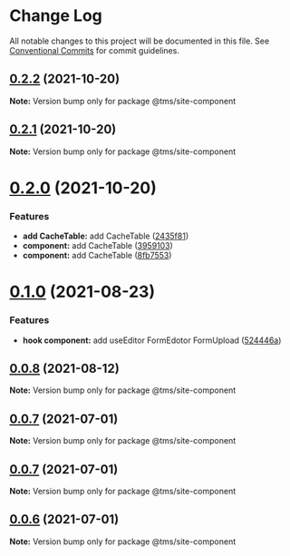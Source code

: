 # Change Log

All notable changes to this project will be documented in this file.
See [Conventional Commits](https://conventionalcommits.org) for commit guidelines.

## [0.2.2](https://git.taimei.com/hospital/site-front-repo/compare/@tms/site-component@0.2.1...@tms/site-component@0.2.2) (2021-10-20)

**Note:** Version bump only for package @tms/site-component





## [0.2.1](https://git.taimei.com/hospital/site-front-repo/compare/@tms/site-component@0.2.0...@tms/site-component@0.2.1) (2021-10-20)

**Note:** Version bump only for package @tms/site-component





# [0.2.0](https://git.taimei.com/hospital/site-front-repo/compare/@tms/site-component@0.1.0...@tms/site-component@0.2.0) (2021-10-20)


### Features

* **add CacheTable:** add CacheTable ([2435f81](https://git.taimei.com/hospital/site-front-repo/commits/2435f81ef987d76f2542265129ec5a1012542862))
* **component:** add CacheTable ([3959103](https://git.taimei.com/hospital/site-front-repo/commits/3959103b78c471f3582150a5e0e0344aa2053930))
* **component:** add CacheTable ([8fb7553](https://git.taimei.com/hospital/site-front-repo/commits/8fb7553dd8ec9c59596d031a30e4bce10fe8d956))





# [0.1.0](https://git.taimei.com/hospital/site-front-repo/compare/@tms/site-component@0.0.8...@tms/site-component@0.1.0) (2021-08-23)


### Features

* **hook component:** add useEditor FormEdotor FormUpload ([524446a](https://git.taimei.com/hospital/site-front-repo/commits/524446aaa8b359bfa5c5be731aa53ff8d03b4f9c))





## [0.0.8](https://git.taimei.com/hospital/site-front-repo/compare/@tms/site-component@0.0.7...@tms/site-component@0.0.8) (2021-08-12)

**Note:** Version bump only for package @tms/site-component





## [0.0.7](https://git.taimei.com/hospital/site-front-repo/compare/@tms/site-component@0.0.5...@tms/site-component@0.0.7) (2021-07-01)

**Note:** Version bump only for package @tms/site-component





## [0.0.7](https://git.taimei.com/hospital/site-front-repo/compare/@tms/site-component@0.0.5...@tms/site-component@0.0.7) (2021-07-01)

**Note:** Version bump only for package @tms/site-component





## [0.0.6](https://git.taimei.com/hospital/site-front-repo/compare/@tms/site-component@0.0.5...@tms/site-component@0.0.6) (2021-07-01)

**Note:** Version bump only for package @tms/site-component

